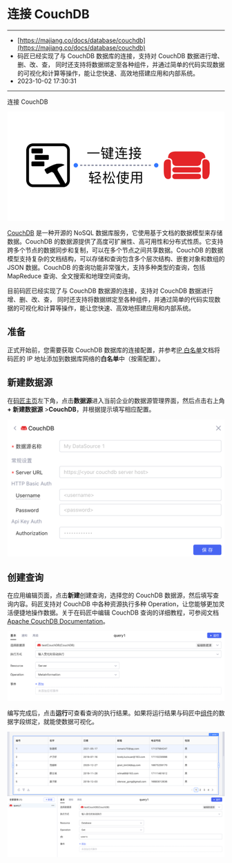 # 连接 CouchDB

---

* [https://majiang.co/docs/database/couchdb](https://majiang.co/docs/database/couchdb)
* 码匠已经实现了与 CouchDB 数据库的连接，支持对 CouchDB 数据进行增、删、改、查， 同时还支持将数据绑定至各种组件，并通过简单的代码实现数据的可视化和计算等操作，能让您快速、高效地搭建应用和内部系统。
* 2023-10-02 17:30:31

---

连接 CouchDB

​![](assets/1-20231002173032-pzuzbqm.png)​

[CouchDB](https://couchdb.apache.org/) 是一种开源的 NoSQL 数据库服务，它使用基于文档的数据模型来存储数据。CouchDB 的数据源提供了高度可扩展性、高可用性和分布式性质。它支持跨多个节点的数据同步和复制，可以在多个节点之间共享数据。CouchDB 的数据模型支持复杂的文档结构，可以存储和查询包含多个层次结构、嵌套对象和数组的 JSON 数据。CouchDB 的查询功能非常强大，支持多种类型的查询，包括 MapReduce 查询、全文搜索和地理空间查询。

目前码匠已经实现了与 CouchDB 数据源的连接，支持对 CouchDB 数据进行增、删、改、查， 同时还支持将数据绑定至各种组件，并通过简单的代码实现数据的可视化和计算等操作，能让您快速、高效地搭建应用和内部系统。

## 准备

正式开始前，您需要获取 CouchDB 数据库的连接配置，并参考[IP 白名单](https://majiang.co/docs/ip-allowlist)文档将码匠的 IP 地址添加到数据库网络的**白名单**中（按需配置）。

## 新建数据源

在[码匠主页](https://cloud.majiang.co/apps)左下角，点击**数据源**进入当前企业的数据源管理界面，然后点击右上角 **+ 新建数据源** > ​**CouchDB**​，并根据提示填写相应配置。

​![](assets/2-20231002173032-vc0crnh.png)​

## 创建查询

在应用编辑页面，点击**新建**创建查询，选择您的 CouchDB 数据源，然后填写查询内容。码匠支持对 CouchDB 中各种资源执行多种 Operation，让您能够更加灵活便捷地操作数据。关于在码匠中编辑 CouchDB 查询的详细教程，可参阅文档 [Apache CouchDB Documentation](https://docs.couchdb.org/en/stable/)。

​![](assets/3-20231002173032-h7o2zcf.png)​

编写完成后，点击**运行**可查看查询的执行结果。如果将运行结果与码匠中[组件](https://majiang.co/docs/component-guides)的数据字段绑定，就能使数据可视化。

​![](assets/4-20231002173032-zbyq63b.png)​
